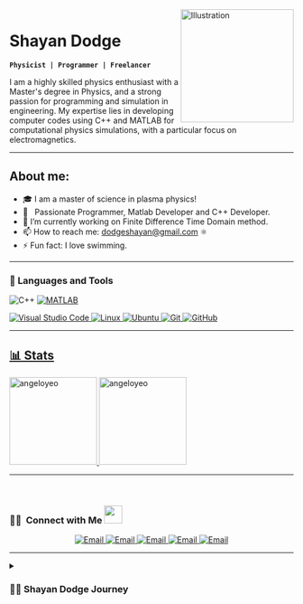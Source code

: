 <img align="right" src="https://user-images.githubusercontent.com/94797491/224638596-90895925-517a-47e1-bc9f-d2a70c0f3b55.png" alt="Illustration" title="Illustration Storyset" width=200/>

<h1 align="left">Shayan Dodge</h1>

**`Physicist | Programmer | Freelancer`**

I am a highly skilled physics enthusiast with a Master's degree in Physics, and a strong passion for programming and simulation in engineering. My expertise lies in developing computer codes using C++ and MATLAB for computational physics simulations, with a particular focus on electromagnetics.

---
 
 ## About me:
- 🎓 I am a master of science in plasma physics!
- 💼 &nbsp; Passionate Programmer, Matlab Developer and C++ Developer.
- 🔭 I’m currently working on Finite Difference Time Domain method.
- 📫 How to reach me: dodgeshayan@gmail.com ⚛️
- ⚡ Fun fact: I love swimming.

---

### 🧰 Languages and Tools
![C++](https://img.shields.io/badge/c++-%2300599C.svg?style=for-the-badge&logo=c%2B%2B&logoColor=white)
 <a href="https://"><img src="https://img.shields.io/static/v1?label=&message=MATLAB&color=%23E34F26&style=for-the-badge&logo=matlab&logoColor=whitesmoke" alt="MATLAB">

![Visual Studio Code](https://img.shields.io/badge/Visual%20Studio%20Code-0078d7.svg?style=for-the-badge&logo=visual-studio-code&logoColor=white)
![Linux](https://img.shields.io/badge/Linux-FCC624?style=for-the-badge&logo=linux&logoColor=black)
![Ubuntu](https://img.shields.io/badge/Ubuntu-E95420?style=for-the-badge&logo=ubuntu&logoColor=white)
![Git](https://img.shields.io/badge/git-%23F05033.svg?style=for-the-badge&logo=git&logoColor=white)
![GitHub](https://img.shields.io/badge/github-%23121011.svg?style=for-the-badge&logo=github&logoColor=white)
 
 ---
 
 ## 📊 Stats
  <div align="left">
    <img height="155em" src="https://github-readme-stats.vercel.app/api?username=ShayanDodge&show_icons=true&theme=algolia&title_color=f34213&text_color=0c0c0c&icon_color=0c0c0c&locale=en&hide_border=true&bg_color=bbb8b1" alt="angeloyeo" />
    <img height="155em" src="https://github-readme-stats.vercel.app/api/top-langs?username=ShayanDodge&show_icons=true&theme=slateorange&title_color=f34213&text_color=0c0c0c&icon_color=0c0c0c&layout=compact&hide_border=true&bg_color=bbb8b2" alt="angeloyeo" />
   
   ---
   
</div>
 </a>
 <br/>
<h3> 🤝🏻 &nbsp;Connect with Me <img src="https://github.com/TheDudeThatCode/TheDudeThatCode/blob/master/Assets/Handshake.gif" height="32px"> </h3>
<p align="center">
 <a href="https://www.researchgate.net/profile/Shayan-Dodge"><img alt="Email" src="https://img.shields.io/badge/ResearchGate-Shyan Dodge-blue?style=flat-square&logo=researchgate">
 <a href="https://www.linkedin.com/in/shayan-dodge-441453204/"><img alt="Email" src="https://img.shields.io/badge/Linkedin-Shyan Dodge-blue?style=flat-square&logo=linkedin">
  <a href="https://publons.com/researcher/4639653/shayan-dodge/"><img alt="Email" src="https://img.shields.io/badge/publons-Shyan Dodge-blue?style=flat-square&logo=publons">
   <a href="https://orcid.org/my-orcid?orcid=0000-0002-8323-2290"><img alt="Email" src="https://img.shields.io/badge/ORCID-0000 0002 8323 2290-blue?style=flat-square&logo=Orcid">
  <a href="mailto:dodgeshayan@gmail.com"><img alt="Email" src="https://img.shields.io/badge/Email-dodgeshayan@gmail.com-blue?style=flat-square&logo=gmail">
</a>
</p> 

---
   
<details>
 <summary><h3>👨‍💻 Shayan Dodge Journey</h3></summary>
As a simulation engineer and freelance programmer, I have worked on various projects in electrical, mechanics, and plasma engineering. I take pride in my ability to collaborate with clients and develop robust and scalable software solutions to complex problems.

One of my key areas of focus is exploring GPU acceleration to optimize FDTD simulations. I am constantly researching the latest technologies and methodologies to implement this technique into my work, ensuring that I achieve the best possible results for my clients.

I am always eager to expand my knowledge and skills, and I enjoy working with others to learn and grow. My strong work ethic, attention to detail, and dedication to improving the efficiency and speed of my simulations have earned me a reputation for delivering high-quality work on time and within budget.

In my free time, I enjoy keeping up with the latest developments in the fields of physics and computer science, and I am always looking for new opportunities to apply my skills and knowledge.
   

 

